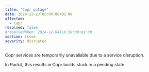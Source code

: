 ```yaml
---
title: "Copr outage"
date: 2024-12-23T06:00:00+01:00
affected:
  - Copr
resolved: false
#resolvedWhen: 2024-12-04T16:30:00+01:00
section: issue
severity: disrupted
---
```


Copr services are temporarily unavailable due to a service disruption.

In Packit, this results in Copr builds stuck in a pending state.
